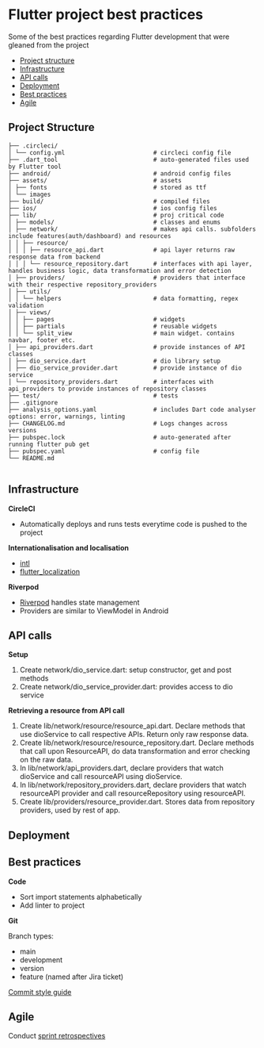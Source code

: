 # Flutter project best practices

Some of the best practices regarding Flutter development that were gleaned from the project

- [Project structure](project-structure)
- [Infrastructure](#infrastructure)
- [API calls](api-calls)
- [Deployment](#deployment)
- [Best practices](#best-practices)
- [Agile](#agile)

## Project Structure

```
├── .circleci/                             
│ └── config.yml                         # circleci config file
├── .dart_tool                           # auto-generated files used by Flutter tool
├── android/                             # android config files
├── assets/                              # assets
│ ├── fonts                              # stored as ttf 
│ └── images
├── build/                               # compiled files
├── ios/                                 # ios config files
├── lib/                                 # proj critical code
│ ├── models/                            # classes and enums
│ ├── network/                           # makes api calls. subfolders include features(auth/dashboard) and resources
│ │ ├── resource/                              
│ │ │ ├── resource_api.dart              # api layer returns raw response data from backend
│ │ │ └── resource_repository.dart       # interfaces with api layer, handles business logic, data transformation and error detection
│ ├── providers/                         # providers that interface with their respective repository_providers
│ ├── utils/
│ │ └── helpers                          # data formatting, regex validation 
│ ├── views/
│ │ ├── pages                            # widgets
│ │ ├── partials                         # reusable widgets
│ │ └── split_view                       # main widget. contains navbar, footer etc.
│ ├── api_providers.dart                 # provide instances of API classes
│ ├── dio_service.dart                   # dio library setup
│ ├── dio_service_provider.dart          # provide instance of dio service
│ └── repository_providers.dart          # interfaces with api_providers to provide instances of repository classes
├── test/                                # tests
├── .gitignore
├── analysis_options.yaml                # includes Dart code analyser options: error, warnings, linting
├── CHANGELOG.md                         # Logs changes across versions
├── pubspec.lock                         # auto-generated after running flutter pub get
├── pubspec.yaml                         # config file
└── README.md                            


```
## Infrastructure
**CircleCI**
- Automatically deploys and runs tests everytime code is pushed to the project

**Internationalisation and localisation**
- [intl](https://pub.dev/packages/intl)
- [flutter_localization](https://pub.dev/packages/flutter_localization) 

**Riverpod**
- [Riverpod](https://riverpod.dev/) handles state management
- Providers are similar to ViewModel in Android

## API calls

**Setup**

1. Create network/dio_service.dart: setup constructor, get and post methods
2. Create network/dio_service_provider.dart: provides access to dio service

**Retrieving a resource from API call**

1. Create lib/network/resource/resource_api.dart. Declare methods that use dioService to call respective APIs. Return only raw response data.
2. Create lib/network/resource/resource_repository.dart. Declare methods that call upon ResourceAPI, do data transformation and error checking on the raw data.
3. In lib/network/api_providers.dart, declare providers that watch dioService and call resourceAPI using dioService.
4. In lib/network/repository_providers.dart, declare providers that watch resourceAPI provider and call resourceRepository using resourceAPI.
5. Create lib/providers/resource_provider.dart. Stores data from repository providers, used by rest of app.

## Deployment

## Best practices
**Code**

- Sort import statements alphabetically
- Add linter to project 

**Git**

Branch types:
- main
- development
- version
- feature (named after Jira ticket) 

[Commit style guide](https://gist.github.com/qoomon/5dfcdf8eec66a051ecd85625518cfd13)

## Agile

Conduct [sprint retrospectives](https://www.atlassian.com/team-playbook/plays/retrospective#instructions)